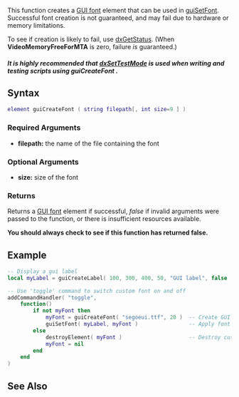 This function creates a [GUI font](/docs/gui_font.md "wikilink") element that can be used in [guiSetFont](/guiSetFont.md "wikilink"). Successful font creation is not guaranteed, and may fail due to hardware or memory limitations.

To see if creation is likely to fail, use [dxGetStatus](/docs/dxgetstatus.md "wikilink"). (When **VideoMemoryFreeForMTA** is zero, failure *is* guaranteed.)

##### It is highly recommended that [dxSetTestMode](/docs/dxsettestmode.md "wikilink") is used when writing and testing scripts using guiCreateFont .

Syntax
------

``` lua
element guiCreateFont ( string filepath[, int size=9 ] )
```

### Required Arguments

-   **filepath:** the name of the file containing the font

### Optional Arguments

-   **size:** size of the font

### Returns

Returns a [GUI font](/docs/gui_font.md "wikilink") element if successful, *false* if invalid arguments were passed to the function, or there is insufficient resources available.

**You should always check to see if this function has returned false.**

Example
-------

``` lua
-- Display a gui label
local myLabel = guiCreateLabel( 100, 300, 400, 50, "GUI label", false )

-- Use 'toggle' command to switch custom font on and off
addCommandHandler( "toggle",
    function()
        if not myFont then
            myFont = guiCreateFont( "segoeui.ttf", 20 )  -- Create GUI custom font
            guiSetFont( myLabel, myFont )                -- Apply font to a widget
        else        
            destroyElement( myFont )                     -- Destroy custom font
            myFont = nil
        end
    end
)
```

See Also
--------
